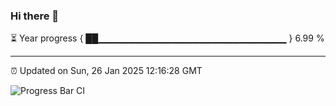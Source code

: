 ### Hi there 👋

⏳ Year progress { ██▁▁▁▁▁▁▁▁▁▁▁▁▁▁▁▁▁▁▁▁▁▁▁▁▁▁▁▁ } 6.99 %

---

⏰ Updated on Sun, 26 Jan 2025 12:16:28 GMT

![Progress Bar CI](https://github.com/Shyam-Makwana/GitHub-Actions-Demo/workflows/Progress%20Bar%20CI/badge.svg)
